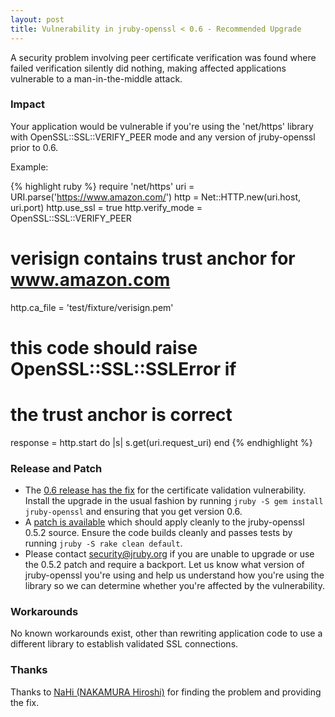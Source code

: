 ```yaml
---
layout: post
title: Vulnerability in jruby-openssl < 0.6 - Recommended Upgrade
---
```

A security problem involving peer certificate verification was found
where failed verification silently did nothing, making affected
applications vulnerable to a man-in-the-middle attack. 

### Impact

Your application would be vulnerable if you're using the 'net/https'
library with OpenSSL::SSL::VERIFY_PEER mode and any version of
jruby-openssl prior to 0.6.

Example:

{% highlight ruby %}
  require 'net/https'
  uri = URI.parse('https://www.amazon.com/')
  http = Net::HTTP.new(uri.host, uri.port)
  http.use_ssl = true
  http.verify_mode = OpenSSL::SSL::VERIFY_PEER
  # verisign contains trust anchor for www.amazon.com
  http.ca_file = 'test/fixture/verisign.pem'
  # this code should raise OpenSSL::SSL::SSLError if
  # the trust anchor is correct
  response = http.start do |s|
    s.get(uri.request_uri)
  end
{% endhighlight %}
<br/>

### Release and Patch

- The [0.6 release has the fix][06] for the certificate validation
  vulnerability. Install the upgrade in the usual fashion by running
  `jruby -S gem install jruby-openssl` and ensuring that you get
  version 0.6.
- A [patch is available][06patch] which should apply cleanly to the
  jruby-openssl 0.5.2 source. Ensure the code builds cleanly and
  passes tests by running `jruby -S rake clean default`.
- Please contact [security@jruby.org](mailto:security@jruby.org) if
  you are unable to upgrade or use the 0.5.2 patch and require a
  backport. Let us know what version of jruby-openssl you're using and
  help us understand how you're using the library so we can determine
  whether you're affected by the vulnerability.

### Workarounds

No known workarounds exist, other than rewriting application code to
use a different library to establish validated SSL connections.

### Thanks

Thanks to [NaHi (NAKAMURA Hiroshi)][nahi] for finding the problem and
providing the fix.

[06]: http://gems.rubyforge.org/gems/jruby-openssl/versions/0.6
[06patch]: /patches/jruby-openssl-0-6-verification.patch
[nahi]: http://friendfeed.com/nahi
